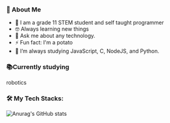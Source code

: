 ### 🧭  About Me

- 🏫 I am a grade 11 STEM student and self taught programmer
- 🤓 Always learning new things
- 💬 Ask me about any technology.
- ⚡ Fun fact: I'm a potato
- 🌱 I’m always studying JavaScript, C, NodeJS, and Python.

### 📚Currently studying
robotics

<h3 align="left">🛠️ My Tech Stacks:</h3>


![Anurag's GitHub stats](https://github-readme-stats.vercel.app/api?username=pbmndz&show_icons=true&theme=radical)

